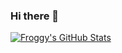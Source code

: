 ### Hi there 👋

<!--
**FroggyUK/FroggyUK** is a ✨ _special_ ✨ repository because its `README.md` (this file) appears on your GitHub profile.

Here are some ideas to get you started:

- 🔭 I’m currently working on ...
- 🌱 I’m currently learning ...
- 👯 I’m looking to collaborate on ...
- 🤔 I’m looking for help with ...
- 💬 Ask me about ...
- 📫 How to reach me: ...
- 😄 Pronouns: ...
- ⚡ Fun fact: ...
-->

[![Froggy's GitHub Stats](https://github-readme-stats.vercel.app/api/top-langs/?username=froggyuk&layout=compact)](https://github.com/froggyuk/github-readme-stats)
